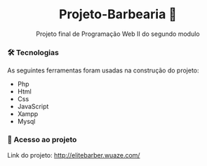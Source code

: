 <h1 align="center">Projeto-Barbearia 💈</h1>

<p align="center">Projeto final de Programação Web II do segundo modulo</p>

### 🛠 Tecnologias

As seguintes ferramentas foram usadas na construção do projeto:

- Php
- Html
- Css
- JavaScript
- Xampp
- Mysql

### 🔗 Acesso ao projeto
Link do projeto: http://elitebarber.wuaze.com/

